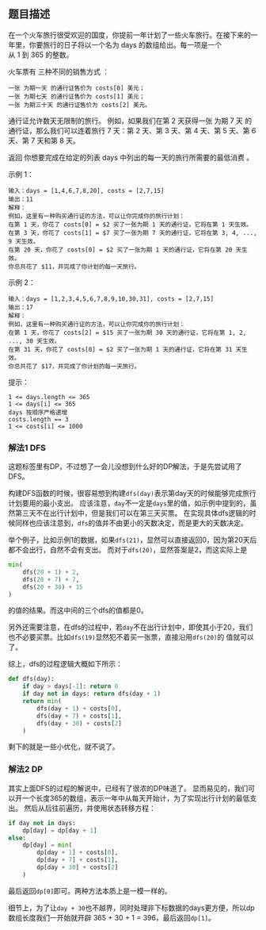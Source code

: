 ## 题目描述
在一个火车旅行很受欢迎的国度，你提前一年计划了一些火车旅行。在接下来的一年里，你要旅行的日子将以一个名为 days 的数组给出。每一项是一个从 1 到 365 的整数。

火车票有 三种不同的销售方式 ：
```
一张 为期一天 的通行证售价为 costs[0] 美元；
一张 为期七天 的通行证售价为 costs[1] 美元；
一张 为期三十天 的通行证售价为 costs[2] 美元。
```
通行证允许数天无限制的旅行。 例如，如果我们在第 2 天获得一张 为期 7 天 的通行证，那么我们可以连着旅行 7 天：第 2 天、第 3 天、第 4 天、第 5 天、第 6 天、第 7 天和第 8 天。

返回 你想要完成在给定的列表 days 中列出的每一天的旅行所需要的最低消费 。

示例 1：
```
输入：days = [1,4,6,7,8,20], costs = [2,7,15]
输出：11
解释： 
例如，这里有一种购买通行证的方法，可以让你完成你的旅行计划：
在第 1 天，你花了 costs[0] = $2 买了一张为期 1 天的通行证，它将在第 1 天生效。
在第 3 天，你花了 costs[1] = $7 买了一张为期 7 天的通行证，它将在第 3, 4, ..., 9 天生效。
在第 20 天，你花了 costs[0] = $2 买了一张为期 1 天的通行证，它将在第 20 天生效。
你总共花了 $11，并完成了你计划的每一天旅行。
```
示例 2：
```
输入：days = [1,2,3,4,5,6,7,8,9,10,30,31], costs = [2,7,15]
输出：17
解释：
例如，这里有一种购买通行证的方法，可以让你完成你的旅行计划： 
在第 1 天，你花了 costs[2] = $15 买了一张为期 30 天的通行证，它将在第 1, 2, ..., 30 天生效。
在第 31 天，你花了 costs[0] = $2 买了一张为期 1 天的通行证，它将在第 31 天生效。 
你总共花了 $17，并完成了你计划的每一天旅行。
```

提示：
```
1 <= days.length <= 365
1 <= days[i] <= 365
days 按顺序严格递增
costs.length == 3
1 <= costs[i] <= 1000
```

### 解法1 DFS
这题标签里有DP，不过想了一会儿没想到什么好的DP解法，于是先尝试用了DFS。

构建DFS函数的时候，很容易想到构建`dfs(day)`表示第day天的时候能够完成旅行计划要用的最小支出。
应该注意，`day`不一定是`days`里的值，如示例中提到的，虽然第三天不在出行计划中，但是我们可以在第三天买票。
在实现具体dfs逻辑的时候同样也应该注意到，`dfs`的值并不由更小的天数决定，而是更大的天数决定。

举个例子，比如示例1的数据，如果`dfs(21)`，显然可以直接返回0，因为第20天后都不会出行，自然不会有支出。
而对于`dfs(20)`，显然答案是2，而这实际上是
```python
min(
    dfs(20 + 1) + 2,
    dfs(20 + 7) + 7,
    dfs(20 + 30) + 15
)
```
的值的结果。而这中间的三个dfs的值都是0。

另外还需要注意，在dfs的过程中，若`day`不在出行计划中，即使其小于20，我们也不必要买票。比如`dfs(19)`显然犯不着买一张票，直接沿用`dfs(20)`的
值就可以了。

综上，dfs的过程逻辑大概如下所示：
```python
def dfs(day):
    if day > days[-1]: return 0
    if day not in days: return dfs(day + 1)
    return min(
        dfs(day + 1) + costs[0],
        dfs(day + 7) + costs[1],
        dfs(day + 30) + costs[2]
    )
```

剩下的就是一些小优化，就不说了。


### 解法2 DP
其实上面DFS的过程的解说中，已经有了很浓的DP味道了。
显而易见的，我们可以开一个长度365的数组，表示一年中从每天开始计，为了实现出行计划的最低支出。
然后从后往前遍历，并使用状态转移方程：
```python
if day not in days:
    dp[day] = dp[day + 1]
else:
    dp[day] = min(
        dp[day + 1] + costs[0],
        dp[day + 7] + costs[1],
        dp[day + 30] + costs[2]
    )
```
最后返回`dp[0]`即可。两种方法本质上是一模一样的。

细节上，为了让`day + 30`也不越界，同时处理非下标数据的days更方便，所以dp数组长度我们一开始就开辟 365 + 30 + 1 = 396，最后返回`dp[1]`。